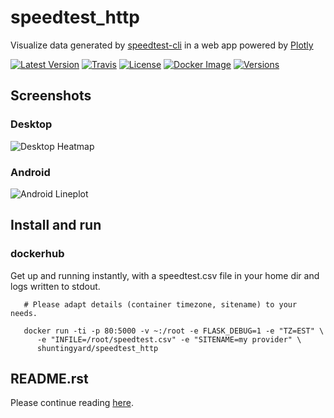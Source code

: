 # speedtest_http

Visualize data generated by
[speedtest-cli](https://github.com/sivel/speedtest-cli) in a web app
powered by [Plotly](https://plot.ly/python/)


[![Latest Version](https://img.shields.io/pypi/v/speedtest-http.svg)](https://pypi.python.org/pypi/speedtest-http/)
[![Travis](https://img.shields.io/travis/shuntingyard/speedtest-http.svg)](https://pypi.python.org/pypi/speedtest-http/)
[![License](https://img.shields.io/pypi/l/speedtest-http.svg)](http://github.com/shuntingyard/speedtest_http/blob/master/LICENSE.txt)
[![Docker Image](https://img.shields.io/docker/cloud/build/shuntingyard/speedtest_http.svg)](https://cloud.docker.com/repository/docker/shuntingyard/speedtest_http/builds)
[![Versions](https://img.shields.io/pypi/pyversions/speedtest-http.svg)](https://pypi.python.org/pypi/speedtest-http/)

## Screenshots

### Desktop

![Desktop Heatmap](https://raw.githubusercontent.com/shuntingyard/speedtest_http/master/static/Heatmap30.png)

### Android

![Android Lineplot](https://raw.githubusercontent.com/shuntingyard/speedtest_http/master/static/LineplotTodayAndroid.png)

## Install and run

### dockerhub

Get up and running instantly, with a speedtest.csv file in your home dir and
logs written to stdout.

```
   # Please adapt details (container timezone, sitename) to your needs.

   docker run -ti -p 80:5000 -v ~:/root -e FLASK_DEBUG=1 -e "TZ=EST" \
      -e "INFILE=/root/speedtest.csv" -e "SITENAME=my provider" \
      shuntingyard/speedtest_http
```

## README.rst

Please continue reading [here](https://pypi.org/project/speedtest-http/).
